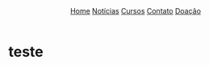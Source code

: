 
<html lang="pt-br">
<head>
<meta charset="UTF-8">
<meta http-equiv="X-UA-Compatible" content="IE=Edge"/>
<meta name="viewport" content="width=device-width, initial-scale=1"/>
  
<!--<title>Home :: Programação Is Tudo - Pro IT</title>-->
<meta http-equiv="content-type" content="text/html; charset=UTF-8"/>

<link rel="shortcut icon" href="images/favicon.ico" type="image/x-icon" />
<link rel="stylesheet" href="style.css" />
<link rel="image_src" href="images/title.png" />

</head>

<body>
  
  <div id="fallbackios" class="backgroundimage" style="display:none; background: url('') no-repeat center center fixed; 
          -webkit-background-size: cover;
          -moz-background-size: cover;
          -o-background-size: cover;
          background-size: cover;background-attachment: scroll">
        
</div>
  
  <header>
    <div class="menu">
      <a class="menuItem active" href="#">Home</a>
      <a class="menuItem" href="#">Notícias</a>
      <a class="menuItem" href="#">Cursos</a>
      <a class="menuItem" href="#">Contato</a>
      <a class="menuItem" href="#">Doação</a>
    </div>
  </header>
  
  <h1>teste</h1>


</body>
